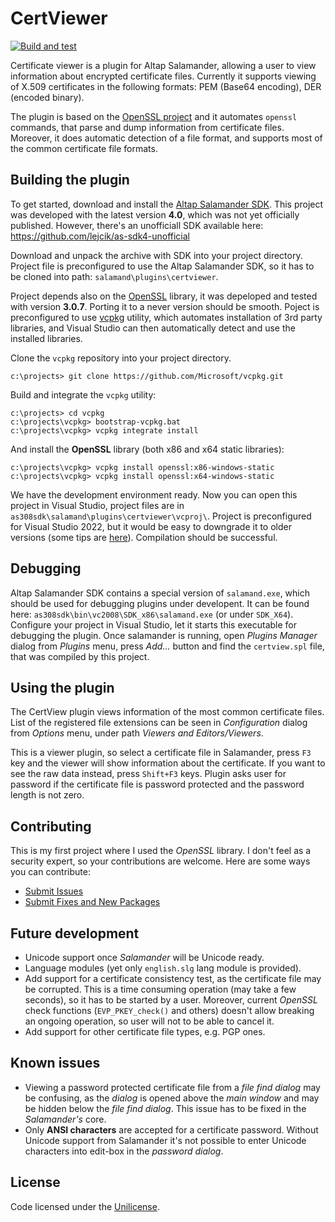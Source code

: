 # CertViewer

[![Build and test](https://github.com/lejcik/certviewer/actions/workflows/test.yml/badge.svg)](https://github.com/lejcik/certviewer/actions/workflows/test.yml)

Certificate viewer is a plugin for Altap Salamander, allowing a user to view information about encrypted certificate files. Currently it supports viewing of X.509 certificates in the following formats: PEM (Base64 encoding), DER (encoded binary).

The plugin is based on the [OpenSSL project](http://www.openssl.org/) and it automates `openssl` commands,
that parse and dump information from certificate files. Moreover, it does automatic detection of a file format, and supports most of the common certificate file formats.

## Building the plugin

To get started, download and install the [Altap Salamander SDK](https://www.altap.cz/salamander/downloads/sdk/). This project was developed with the latest version **4.0**, which was not yet officially published. However, there's an unofficiall SDK available here: https://github.com/lejcik/as-sdk4-unofficial

Download and unpack the archive with SDK into your project directory. Project file is preconfigured to use the Altap Salamander SDK, so it has to be cloned into path: `salamand\plugins\certviewer`.

Project depends also on the [OpenSSL](http://openssl.org) library, it was depeloped and tested with version **3.0.7**. Porting it to a never version should be smooth. Poject is preconfigured to use [vcpkg](https://github.com/Microsoft/vcpkg) utility, which automates installation of 3rd party libraries, and Visual Studio can then automatically detect and use the installed libraries.

Clone the `vcpkg` repository into your project directory.

```
c:\projects> git clone https://github.com/Microsoft/vcpkg.git
```

Build and integrate the `vcpkg` utility:

```
c:\projects> cd vcpkg
c:\projects\vcpkg> bootstrap-vcpkg.bat
c:\projects\vcpkg> vcpkg integrate install
```

And install the **OpenSSL** library (both x86 and x64 static libraries):

```
c:\projects\vcpkg> vcpkg install openssl:x86-windows-static
c:\projects\vcpkg> vcpkg install openssl:x64-windows-static
```

We have the development environment ready. Now you can open this project in Visual Studio, project files are in `as308sdk\salamand\plugins\certviewer\vcproj\`. Project is preconfigured for Visual Studio 2022, but it would be easy to downgrade it to older versions (some tips are [here](https://stackoverflow.com/questions/30741185/convert-downgrade-visual-studio-2015-solution-file-to-2013)). Compilation should be successful.

## Debugging

Altap Salamander SDK contains a special version of `salamand.exe`, which should be used for debugging plugins under developent. It can be found here: `as308sdk\bin\vc2008\SDK_x86\salamand.exe` (or under `SDK_X64`). Configure your project in Visual Studio, let it starts this executable for debugging the plugin. Once salamander is running, open *Plugins Manager* dialog from *Plugins* menu, press *Add...* button and find the `certview.spl` file, that was compiled by this project.

## Using the plugin

The CertView plugin views information of the most common certificate files. List of the registered file extensions can be seen in *Configuration* dialog from *Options* menu, under path *Viewers and Editors/Viewers*.

This is a viewer plugin, so select a certificate file in Salamander, press `F3` key and the viewer will show information about the certificate. If you want to see the raw data instead, press `Shift+F3` keys. Plugin asks user for password if the certificate file is password protected and the password length is not zero.

## Contributing

This is my first project where I used the *OpenSSL* library. I don't feel as a security expert, so your contributions are welcome. Here are some ways you can contribute:

* [Submit Issues](https://github.com/lejcik/certviewer/issues)
* [Submit Fixes and New Packages](https://github.com/lejcik/certviewer/pulls)

## Future development

* Unicode support once *Salamander* will be Unicode ready.
* Language modules (yet only `english.slg` lang module is provided).
* Add support for a certificate consistency test, as the certificate file may be corrupted. This is a time consuming operation (may take a few seconds), so it has to be started by a user. Moreover, current *OpenSSL* check functions (`EVP_PKEY_check()` and others) doesn't allow breaking an ongoing operation, so user will not to be able to cancel it.
* Add support for other certificate file types, e.g. PGP ones.

## Known issues

* Viewing a password protected certificate file from a *file find dialog* may be confusing, as the *dialog* is opened above the *main window* and may be hidden below the *file find dialog*. This issue has to be fixed in the *Salamander's* core.
* Only **ANSI characters** are accepted for a certificate password. Without Unicode support from Salamander it's not possible to enter Unicode characters into edit-box in the *password dialog*.

## License

Code licensed under the [Unilicense](LICENSE.txt).
